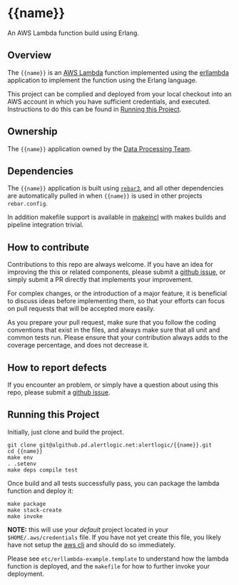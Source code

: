 {{name}}
=================

An AWS Lambda function build using Erlang.


## Overview

The `{{name}}` is an [AWS Lambda](https://aws.amazon.com/lambda/)
function implemented using the
[erllambda](https://algithub.pd.alertlogic.net/alertlogic/erllambda)
application to implement the function using the Erlang language.

This project can be complied and deployed from your local checkout into an
AWS account in which you have sufficient credentials, and executed.
Instructions to do this can be found in
[Running this Project](#running-this-project).


## Ownership

The `{{name}}` application owned by the
[Data Processing Team](https://alertlogic.atlassian.net/wiki/display/DPT).


## Dependencies

The `{{name}}` application is built using
[`rebar3`](http://www.rebar3.org), and all other dependencies are
automatically pulled in when `{{name}}` is used in other projects
`rebar.config`.

In addition makefile support is available in
[makeincl](https://algithub.pd.alertlogic.net/alertlogic/makeincl) with
makes builds and pipeline integration trivial.


## How to contribute

Contributions to this repo are always welcome.  If you have an idea for
improving the this or related components, please submit a
[github issue](https://algithub.pd.alertlogic.net/alertlogic/{{name}}/issues),
or simply submit a PR directly that implements your improvement.

For complex changes, or the introduction of a major feature, it is
beneficial to discuss ideas before implementing them, so that your efforts
can focus on pull requests that will be accepted more easily.

As you prepare your pull request, make sure that you follow the coding
conventions that exist in the files, and always make sure that all unit and
common tests run.  Please ensure that your contribution always adds to the
coverage percentage, and does not decrease it.


## How to report defects

If you encounter an problem, or simply have a question about using this
repo, please submit a
[github issue](https://algithub.pd.alertlogic.net/alertlogic/{{name}}/issues).


## Running this Project

Initially, just clone and build the project.

```
git clone git@algithub.pd.alertlogic.net:alertlogic/{{name}}.git
cd {{name}}
make env
. .setenv
make deps compile test
```

Once build and all tests successfully pass, you can package the lambda
function and deploy it:

```
make package
make stack-create
make invoke
```

**NOTE:** this will use your *default* project located in your
`$HOME/.aws/credentials` file.  If you have not yet create this file, you
likely have not setup the [aws cli](https://aws.amazon.com/cli/) and should
do so immediately.

Please see `etc/erllambda-example.template` to understand how the lambda
function is deployed, and the `makefile` for how to further invoke your
deployment.


<!--- vim: sw=4 et ts=4 -->

